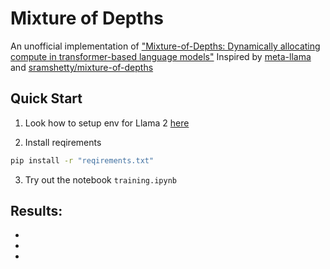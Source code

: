 # Mixture of Depths
An unofficial implementation of ["Mixture-of-Depths: Dynamically allocating compute in transformer-based language models"](https://arxiv.org/abs/2404.02258)
Inspired by [meta-llama](https://github.com/meta-llama/llama) and [sramshetty/mixture-of-depths](https://github.com/sramshetty/mixture-of-depths)

## Quick Start

1. Look how to setup env for Llama 2 [here](https://github.com/meta-llama/llama)

2. Install reqirements
```bash
pip install -r "reqirements.txt"
```

3. Try out the notebook `training.ipynb`

## Results:

- 
- 
- 

